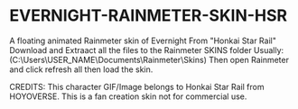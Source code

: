 # EVERNIGHT-RAINMETER-SKIN-HSR
A floating animated Rainmeter skin of Evernight From "Honkai Star Rail"
Download and Extraact all the files to the Rainmeter SKINS folder
Usually: (C:\Users\USER_NAME\Documents\Rainmeter\Skins)
Then open Rainmeter and click refresh all then load the skin.

CREDITS:
This character GIF/Image belongs to Honkai Star Rail from HOYOVERSE. This is a fan creation skin not for commercial use.
